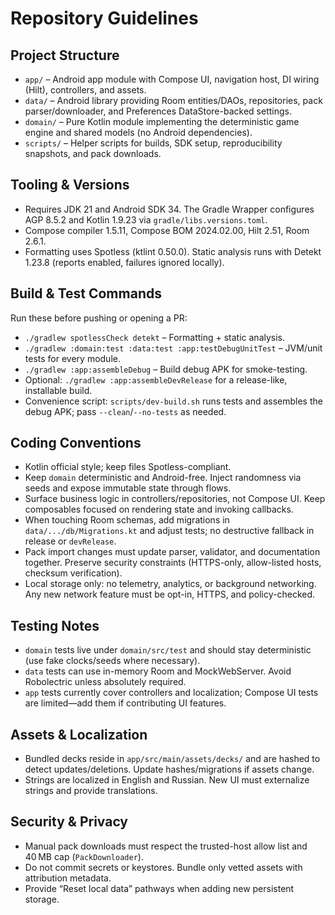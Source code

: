 # Repository Guidelines

## Project Structure
- `app/` – Android app module with Compose UI, navigation host, DI wiring (Hilt), controllers, and assets.
- `data/` – Android library providing Room entities/DAOs, repositories, pack parser/downloader, and Preferences DataStore-backed settings.
- `domain/` – Pure Kotlin module implementing the deterministic game engine and shared models (no Android dependencies).
- `scripts/` – Helper scripts for builds, SDK setup, reproducibility snapshots, and pack downloads.

## Tooling & Versions
- Requires JDK 21 and Android SDK 34. The Gradle Wrapper configures AGP 8.5.2 and Kotlin 1.9.23 via `gradle/libs.versions.toml`.
- Compose compiler 1.5.11, Compose BOM 2024.02.00, Hilt 2.51, Room 2.6.1.
- Formatting uses Spotless (ktlint 0.50.0). Static analysis runs with Detekt 1.23.8 (reports enabled, failures ignored locally).

## Build & Test Commands
Run these before pushing or opening a PR:
- `./gradlew spotlessCheck detekt` – Formatting + static analysis.
- `./gradlew :domain:test :data:test :app:testDebugUnitTest` – JVM/unit tests for every module.
- `./gradlew :app:assembleDebug` – Build debug APK for smoke-testing.
- Optional: `./gradlew :app:assembleDevRelease` for a release-like, installable build.
- Convenience script: `scripts/dev-build.sh` runs tests and assembles the debug APK; pass `--clean`/`--no-tests` as needed.

## Coding Conventions
- Kotlin official style; keep files Spotless-compliant.
- Keep `domain` deterministic and Android-free. Inject randomness via seeds and expose immutable state through flows.
- Surface business logic in controllers/repositories, not Compose UI. Keep composables focused on rendering state and invoking callbacks.
- When touching Room schemas, add migrations in `data/.../db/Migrations.kt` and adjust tests; no destructive fallback in release or `devRelease`.
- Pack import changes must update parser, validator, and documentation together. Preserve security constraints (HTTPS-only, allow-listed hosts, checksum verification).
- Local storage only: no telemetry, analytics, or background networking. Any new network feature must be opt-in, HTTPS, and policy-checked.

## Testing Notes
- `domain` tests live under `domain/src/test` and should stay deterministic (use fake clocks/seeds where necessary).
- `data` tests can use in-memory Room and MockWebServer. Avoid Robolectric unless absolutely required.
- `app` tests currently cover controllers and localization; Compose UI tests are limited—add them if contributing UI features.

## Assets & Localization
- Bundled decks reside in `app/src/main/assets/decks/` and are hashed to detect updates/deletions. Update hashes/migrations if assets change.
- Strings are localized in English and Russian. New UI must externalize strings and provide translations.

## Security & Privacy
- Manual pack downloads must respect the trusted-host allow list and 40 MB cap (`PackDownloader`).
- Do not commit secrets or keystores. Bundle only vetted assets with attribution metadata.
- Provide “Reset local data” pathways when adding new persistent storage.

